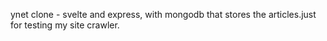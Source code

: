ynet clone - svelte and express, with mongodb that stores the articles.just for testing my site crawler.